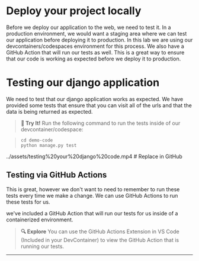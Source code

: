 # Deploy your project locally

Before we deploy our application to the web, we need to test it. In a production environment, we would want a staging area where we can test our application before deploying it to production. In this lab we are using our devcontainers/codespaces environment for this process. We also have a GitHub Action that will run our tests as well. This is a great way to ensure that our code is working as expected before we deploy it to production.

# Testing our django application

We need to test that our django application works as expected. We have provided some tests that ensure that you can visit all of the urls and that the data is being returned as expected. 

> **:pencil: Try It!**
> Run the following command to run the tests inside of our devcontainer/codespace:

> ```shell
> cd demo-code
> python manage.py test
> ```

../assets/testing%20your%20django%20code.mp4 # Replace in GitHub

## Testing via GitHub Actions

This is great, however we don't want to need to remember to run these tests every time we make a change. We can use GitHub Actions to run these tests for us.

we've included a GitHub Action that will run our tests for us inside of a containerized environment.

> **:mag: Explore**
> You can use the GitHub Actions Extension in VS Code (Included in your DevContainer) to view the GitHub Action that is running our tests.
****